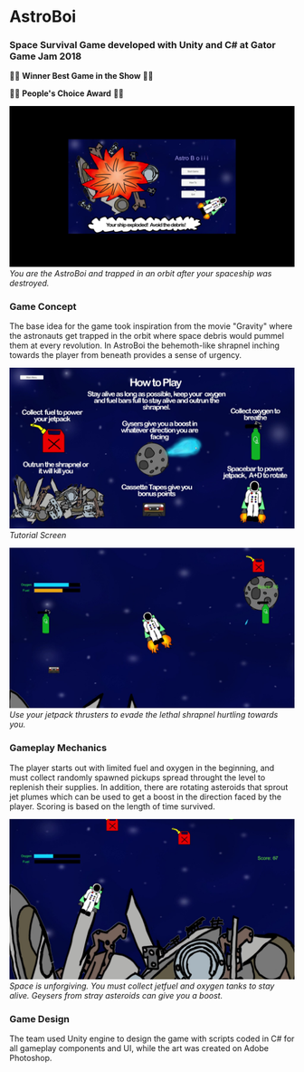 # AstroBoi



### Space Survival Game developed with Unity and C# at Gator Game Jam 2018

:tada::tada: **Winner Best Game in the Show** :tada::tada:

:tada::tada: **People's Choice Award** :tada::tada:


![Start Screen Image](Build/Gameplay%20Images/AstroBoi1.png)
*You are the AstroBoi and trapped in an orbit after your spaceship was destroyed.*


### Game Concept
The base idea for the game took inspiration from the movie "Gravity" where the astronauts get trapped in the orbit where space debris would pummel them at every revolution. In AstroBoi the behemoth-like shrapnel inching towards the player from beneath provides a sense of urgency.


![](Build/Gameplay%20Images/AstroBoi2.png)
*Tutorial Screen*


![](Build/Gameplay%20Images/AstroBoi3.png)
*Use your jetpack thrusters to evade the lethal shrapnel hurtling towards you.*


### Gameplay Mechanics
The player starts out with limited fuel and oxygen in the beginning, and must collect randomly spawned pickups spread throught the level to replenish their supplies. In addition, there are rotating asteroids that sprout jet plumes which can be used to get a boost in the direction faced by the player. Scoring is based on the length of time survived.


![](Build/Gameplay%20Images/AstroBoi4.png)
*Space is unforgiving. You must collect jetfuel and oxygen tanks to stay alive. Geysers from stray asteroids can give you a boost.*


### Game Design
The team used Unity engine to design the game with scripts coded in C# for all gameplay components and UI, while the art was created on Adobe Photoshop. 
